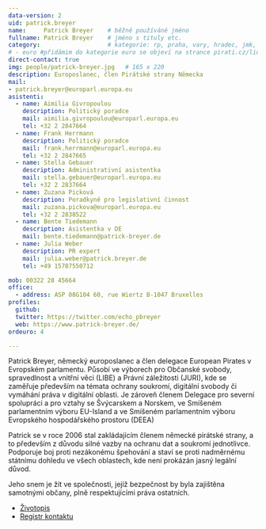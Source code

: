 ```yaml
---
data-version: 2
uid: patrick.breyer
name:     Patrick Breyer  	# běžně používáné jméno
fullname: Patrick Breyer  	# jméno s tituly etc.
category:                 	# kategorie: rp, praha, vary, hradec, jmk, senat
# - euro #přidámim do kategorie euro se objeví na strance pirati.cz/lide v kategii europoslancu
direct-contact: true
img: people/patrick-breyer.jpg   # 165 x 220
description: Europoslanec, člen Pirátské strany Německa
mail:
- patrick.breyer@europarl.europa.eu 
asistenti:
  - name: Aimilia Givropoulou
    description: Politický poradce
    mail: aimilia.givropoulou@europarl.europa.eu
    tel: +32 2 2847664
  - name: Frank Herrmann
    description: Politický poradce
    mail: frank.herrmann@europarl.europa.eu
    tel: +32 2 2847665
  - name: Stella Gebauer
    description: Administrativní asistentka
    mail: stella.gebauer@europarl.europa.eu
    tel: +32 2 2837664
  - name: Zuzana Picková
    description: Poradkyně pro legislativní činnost
    mail: zuzana.pickova@europarl.europa.eu
    tel: +32 2 2838522
  - name: Bente Tiedemann
    description: Asistentka v DE
    mail: bente.tiedemann@patrick-breyer.de
  - name: Julia Weber
    description: PR expert
    mail: julia.weber@patrick.breyer.de
    tel: +49 15787550712    

mob: 00322 28 45664
office: 
  - address: ASP 08G104 60, rue Wiertz B-1047 Bruxelles 
profiles:
  github:
  twitter: https://twitter.com/echo_pbreyer
  web: https://www.patrick-breyer.de/
ordeuro: 4

---
```

Patrick Breyer, německý europoslanec a člen delegace European Pirates v Evropském parlamentu. Působí ve výborech pro Občanské svobody, spravedlnost a vnitřní věci (LIBE) a Právní záležitosti (JURI), kde se zaměřuje především na témata ochrany soukromí, digitální svobody či vymáhání práva v digitální oblasti. Je zároveň členem Delegace pro severní spolupráci a pro vztahy se Švýcarskem a Norskem, ve Smíšeném parlamentním výboru EU-Island a ve Smíšeném parlamentním výboru Evropského hospodářského prostoru (DEEA)

Patrick se v roce 2006 stal zakládajícím členem německé pirátské strany, a to především z důvodu silné vazby na ochranu dat a soukromí jednotlivce. Podporuje boj proti nezákonému špehování a staví se proti nadměrnému státnímu dohledu ve všech oblastech, kde není prokázán jasný legální důvod. 

Jeho snem je žít ve společnosti, jejíž bezpečnost by byla zajištěna samotnými občany, plně respektujícími práva ostatních.

* [Životopis](https://www.europarl.europa.eu/meps/cs/197431/PATRICK_BREYER/cv#mep-card-content)
* [Registr kontaktu](https://www.europarl.europa.eu/meps/cs/197431/PATRICK_BREYER/meetings/past#mep-card-content)
